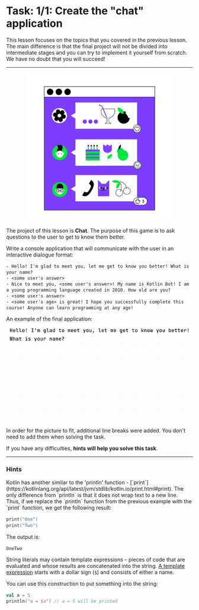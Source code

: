 # Task: 1/1: Create the "chat" application

This lesson focuses on the topics that you covered in the previous lesson. 
The main difference is that the final project will not be divided into intermediate stages 
and you can try to implement it yourself from scratch. 
We have no doubt that you will succeed!

----

<p align="center">
    <img src="../../../utils/src/main/resources/images/part1/Chat/game.png" alt="Bot for dating" width="400"/>
</p>

The project of this lesson is **Chat**.
The purpose of this game is to ask questions to the user to get to know them better.

Write a console application 
that will communicate with the user in an interactive dialogue format:

```text
- Hello! I'm glad to meet you, let me get to know you better! What is your name?
- <some user's answer>
- Nice to meet you, <some user's answer>! My name is Kotlin Bot! I am a young programming language created in 2010. How old are you?
- <some user's answer>
- <some user's age> is great! I hope you successfully complete this course! Anyone can learn programming at any age!
```

An example of the final application:

![Chat example](../../../utils/src/main/resources/images/part1/Chat/game.gif "Chat example")

In order for the picture to fit, additional line breaks were added. 
You don't need to add them when solving the task.

If you have any difficulties, **hints will help you solve this task**.

----

### Hints

<div class="hint" title="The built-in print function">
Kotlin has another similar to the 'println' function  - [`print`](https://kotlinlang.org/api/latest/jvm/stdlib/kotlin.io/print.html#print). 
The only difference from `println` is that it does not wrap text to a new line. 
Thus, if we replace the `println` function from the previous example 
with the `print` function, we get the following result:

```kotlin
print("One")
print("Two")
```
The output is:
```text
OneTwo
```
</div>

<div class="hint" title="String templates">

String literals may contain template expressions – pieces of code that are
evaluated and whose results are concatenated into the string.
[A template expression](https://kotlinlang.org/docs/strings.html#string-templates) starts with a dollar sign (`$`) and consists of either a name.

You can use this construction to put something into the string:
```kotlin
val a = 5
println("a = $a") // a = 5 will be printed
```
</div>
